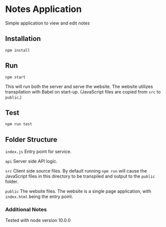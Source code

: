 # Notes Application

Simple application to view and edit notes

## Installation

    npm install

## Run

    npm start

This will run both the server and serve the website. The website utilizes transpilation with Babel on start-up. (JavaScript files are copied from `src` to  `public`.)   

## Test

    npm run test

## Folder Structure

`index.js` Entry point for service.

`api` Server side API logic.

`src` Client side source files. By default running  `npm run` will cause the JavaScript files in this directory to be transpiled and output to the `public` folder.

`public` The website files. The website is a single page application, with `index.html` being the entry point.

### Additional Notes

Tested with node version 10.0.0
